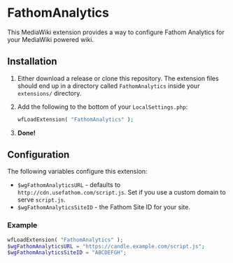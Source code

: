 # FathomAnalytics

This MediaWiki extension provides a way to configure Fathom Analytics
for your MediaWiki powered wiki.

## Installation

1. Either download a release or clone this repository. The extension
files
should end up in a directory called `FathomAnalytics` inside your
`extensions/` directory.
1. Add the following to the bottom of your `LocalSettings.php`:
   
   ```php
   wfLoadExtension( "FathomAnalytics" );
   ```

1. **Done!**

## Configuration

The following variables configure this extension:

* `$wgFathomAnalyticsURL` - defaults to
`http://cdn.usefathom.com/script.js`. Set if you use a custom domain to
serve `script.js`.
* `$wgFathomAnalyticsSiteID` - the Fathom Site ID for your site.

### Example

```php
wfLoadExtension( "FathomAnalytics" );
$wgFathomAnalyticsURL = "https://candle.example.com/script.js";
$wgFathomAnalyticsSiteID = "ABCDEFGH";
```
